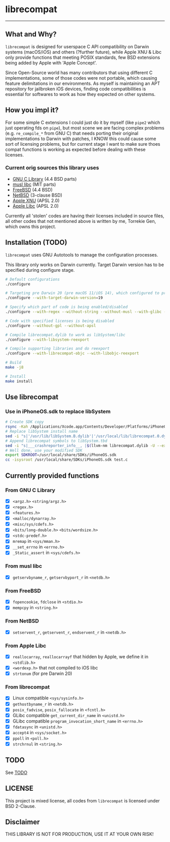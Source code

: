 # librecompat
***
## What and Why?

`librecompat` is designed for userspace C API compatibility on Darwin systems (macOS/iOS) and others (?further future), while Apple XNU & Libc only provide functions that meeting POSIX standards, few BSD extensions being added by Apple with 'Apple Concept'.

Since Open-Source world has many contributors that using different C implementations, some of those codes were not portable, which causing feature delimitations in our environments. As myself is maintaining an APT repository for jailbroken iOS devices, finding code compatibilities is essential for softwares to work as how they expected on other systems.

## How you impl it?

For some simple C extensions I could just do it by myself (like `pipe2` which just operating fds on `pipe`), but most scene we are facing complex problems (e.g. `re_compile_*` from GNU C) that needs porting their original implementations to Darwin with patches, I KNOW this could cause some sort of licensing problems, but for current stage I want to make sure thoes compat functions is working as expected before dealing with these licenses.

### Current orig sources this library uses

- [GNU C Library](https://www.gnu.org/software/libc/)  (4.4 BSD parts)
- [musl libc](https://musl.libc.org) (MIT parts)
- [FreeBSD](https://github.com/freebsd/freebsd-src) (4.4 BSD)
- [NetBSD](https://github.com/NetBSD/src) (3-clause BSD)
- [Apple XNU](https://github.com/apple-oss-distributions/xnu/) (APSL 2.0)
- [Apple Libc](https://github.com/apple-oss-distributions/Libc/) (APSL 2.0)

Currently all 'stolen' codes are having their licenses included in source files, all other codes that not mentioned above is written by me, Torrekie Gen, which owns this project.

## Installation (TODO)

`librecompat` uses GNU Autotools to manage the configuration processes.

This library only works on Darwin currently. Target Darwin version has to be specified during configure stage.
```bash
# Default configurations
./configure

# Targeting pre Darwin 20 (pre macOS 11/iOS 14), which configured to provide post Darwin 19 functions
./configure --with-target-darwin-version=19 

# Specify which part of code is being enabled/disabled
./configure --with-regex --without-string --without-musl --with-glibc --with-fbsd --with-apple

# Code with specified licenses is being disabled
./configure --without-gpl --without-apsl

# Compile librecompat.dylib to work as libSystem/libc
./configure --with-libsystem-reexport

# Compile supporting libraries and do reexport
./configure --with-librecompat-objc --with-libobjc-reexport

# Build
make -j8

# Install
make install
```

## Use librecompat

### Use in iPhoneOS.sdk to replace libSystem
```bash
# Create SDK copy
rsync -Kah /Applications/Xcode.app/Contents/Developer/Platforms/iPhoneOS.platform/Developer/SDKs/iPhoneOS.sdk/ /usr/local/share/SDKs/iPhoneOS.sdk/
# Replace libSystem install name 
sed -i "s|'/usr/lib/libSystem.B.dylib'|'/usr/local/lib/librecompat.0.dylib'|g"
# Append librecompat symbols to libSystem.tbd
sed -i "s|___crashreporter_info__, |$(llvm-nm librecompat.dylib -U --extern-only --just-symbol-name | xargs -L1 printf "%s, ")___crashreporter_info__, |g" /usr/local/share/SDKs/iPhoneOS.sdk/usr/lib/libSystem.tbd
# Well done, use your modified SDK
export SDKROOT=/usr/local/share/SDKs/iPhoneOS.sdk
cc -isysroot /usr/local/share/SDKs/iPhoneOS.sdk test.c
```

## Currently provided functions

### From GNU C Library
- [x] `<argz.h>` `<string/argz.h>`
- [x] `<regex.h>`
- [x] `<features.h>`
- [x] `<malloc/dynarray.h>`
- [x] `<misc/sys/cdefs.h>`
- [x] `<bits/long-double.h>` `<bits/wordsize.h>`
- [x] `<stdc-predef.h>`
- [x] `mremap` in `<sys/mman.h>`
- [x] `__set_errno` in `<errno.h>`
- [x] `_Static_assert` in `<sys/cdefs.h>`
### From musl libc
- [x] `getservbyname_r`, `getservbyport_r` in `<netdb.h>`
### From FreeBSD
- [x] `fopencookie`, `fdclose` in `<stdio.h>`
- [x] `mempcpy` in `<string.h>`
### From NetBSD
- [x] `setservent_r`, `getservent_r`, `endservent_r` in `<netdb.h>`
### From Apple Libc
- [x] `reallocarray`, `reallocarrayf` that hidden by Apple, we define it in `<stdlib.h>`
- [x] `<wordexp.h>` that not compiled to iOS libc
- [x] `strtonum` (for pre Darwin 20)
### From librecompat
- [x] Linux compatible `<sys/sysinfo.h>` 
- [x] `gethostbyname_r` in `<netdb.h>`
- [x] `posix_fadvise`, `posix_fallocate` in `<fcntl.h>`
- [x] GLibc compatible `get_current_dir_name` in `<unistd.h>`
- [x] GLibc compatible `program_invocation_short_name` in `<errno.h>`
- [x] `fdatasync` in `<unistd.h>`
- [x] `accept4` in `<sys/socket.h>`
- [x] `ppoll` in `<poll.h>`
- [x] `strchrnul` in `<string.h>`

## TODO

See [TODO](TODO)

## LICENSE

This project is mixed license, all codes from `librecompat` is licensed under BSD 2-Clause.

## Disclaimer

THIS LIBRARY IS NOT FOR PRODUCTION, USE IT AT YOUR OWN RISK!

